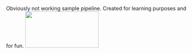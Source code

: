 Obviously not working sample pipeline. Created for learning purposes and for fun.
<img src="https://github.com/user-attachments/assets/2dd64ae5-2f5f-4dbd-908b-39775f486463" width="200" height="100">

